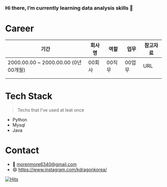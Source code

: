 ### Hi there, I’m currently learning data analysis skills 👋

<!--
**kdragonkorea/kdragonkorea** is a ✨ _special_ ✨ repository because its `README.md` (this file) appears on your GitHub profile.

Here are some ideas to get you started:

- 🔭 I’m currently working on ...
- 🌱 I’m currently learning data analysis skills
- 👯 I’m looking to collaborate on ...
- 🤔 I’m looking for help with ...
- 💬 Ask me about ...
- 📫 How to reach me: ...
- 😄 Pronouns: ...
- ⚡ Fun fact: ...
-->


# Career
|기간   |회사명   |역할   |업무   |참고자료   |
|---|---|---|---|---|
| 2000.00.00 ~ 2000.00.00 (0년00개월)  |00회사   |00직무   |00업무   |URL   |
|   |   |   |   |   |
|   |   |   |   |   |

# Tech Stack
> Techs that I've used at leat once
* Python
* Mysql
* Java


# Contact
* :email: morenmore6340@gmail.com
* :smile: https://www.instagram.com/kdragonkorea/

[![Hits](https://hits.seeyoufarm.com/api/count/incr/badge.svg?url=https%3A%2F%2Fgithub.com%2Fkdragonkorea%2Fkdragonkorea&count_bg=%2379C83D&title_bg=%23555555&icon=&icon_color=%23E7E7E7&title=hits&edge_flat=false)](https://hits.seeyoufarm.com)
